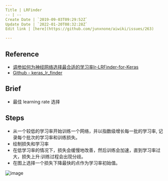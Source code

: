 ```yaml
---
Title | LRFinder
-- | --
Create Date | `2019-09-03T09:29:52Z`
Update Date | `2022-01-20T08:32:28Z`
Edit link | [here](https://github.com/junxnone/aiwiki/issues/263)

---
```

## Reference
- [调参如何为神经网络选择最合适的学习率lr-LRFinder-for-Keras](https://blog.csdn.net/m0_37477175/article/details/89395050)
- [Github - keras_lr_finder](https://github.com/surmenok/keras_lr_finder)

## Brief

- 最佳 learning rate 选择

## Steps

- 从一个较低的学习率开始训练一个网络，并以指数级增长每一批的学习率, 记录每个批次的学习率和训练损失。
- 绘制损失和学习率
- 在低学习率的情况下，损失会缓慢地改善，然后训练会加速，直到学习率过大，损失上升:训练过程会出现分歧。
- 在图上选择一个损失下降最快的点作为学习率初始值。

![image](https://user-images.githubusercontent.com/2216970/64161739-b6338700-ce70-11e9-8e4b-522b3442806b.png)



